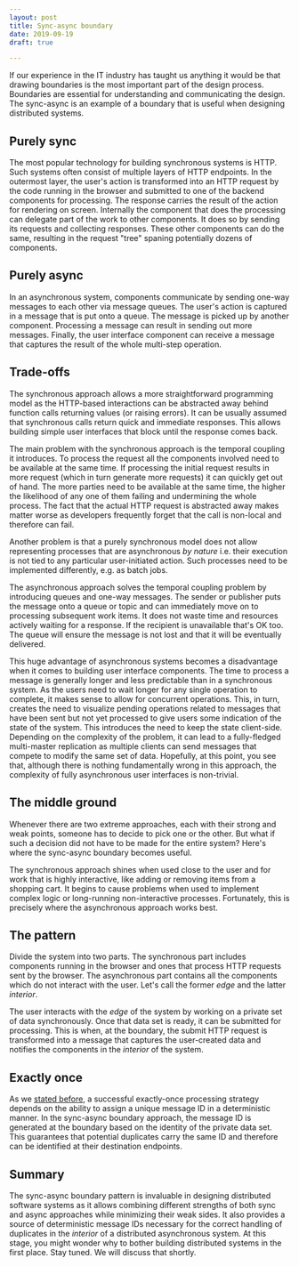 ```yaml
---
layout: post
title: Sync-async boundary
date: 2019-09-19
draft: true

---
```


If our experience in the IT industry has taught us anything it would be that drawing boundaries is the most important part of the design process. Boundaries are essential for understanding and communicating the design. The sync-async is an example of a boundary that is useful when designing distributed systems.

## Purely sync

The most popular technology for building synchronous systems is HTTP. Such systems often consist of multiple layers of HTTP endpoints. In the outermost layer, the user's action is transformed into an HTTP request by the code running in the browser and submitted to one of the backend components for processing. The response carries the result of the action for rendering on screen. Internally the component that does the processing can delegate part of the work to other components. It does so by sending its requests and collecting responses. These other components can do the same, resulting in the request "tree" spaning potentially dozens of components.

## Purely async

In an asynchronous system, components communicate by sending one-way messages to each other via message queues. The user's action is captured in a message that is put onto a queue. The message is picked up by another component. Processing a message can result in sending out more messages. Finally, the user interface component can receive a message that captures the result of the whole multi-step operation.

## Trade-offs

The synchronous approach allows a more straightforward programming model as the HTTP-based interactions can be abstracted away behind function calls returning values (or raising errors). It can be usually assumed that synchronous calls return quick and immediate responses. This allows building simple user interfaces that block until the response comes back.

The main problem with the synchronous approach is the temporal coupling it introduces. To process the request all the components involved need to be available at the same time. If processing the initial request results in more request (which in turn generate more requests) it can quickly get out of hand. The more parties need to be available at the same time, the higher the likelihood of any one of them failing and undermining the whole process. The fact that the actual HTTP request is abstracted away makes matter worse as developers frequently forget that the call is non-local and therefore can fail.

Another problem is that a purely synchronous model does not allow representing processes that are asynchronous *by nature* i.e. their execution is not tied to any particular user-initiated action. Such processes need to be implemented differently, e.g. as batch jobs.

The asynchronous approach solves the temporal coupling problem by introducing queues and one-way messages. The sender or publisher puts the message onto a queue or topic and can immediately move on to processing subsequent work items. It does not waste time and resources actively waiting for a response. If the recipient is unavailable that's OK too. The queue will ensure the message is not lost and that it will be eventually delivered. 

This huge advantage of asynchronous systems becomes a disadvantage when it comes to building user interface components. The time to process a message is generally longer and less predictable than in a synchronous system. As the users need to wait longer for any single operation to complete, it makes sense to allow for concurrent operations. This, in turn, creates the need to visualize pending operations related to messages that have been sent but not yet processed to give users some indication of the state of the system. This introduces the need to keep the state client-side. Depending on the complexity of the problem, it can lead to a fully-fledged multi-master replication as multiple clients can send messages that compete to modify the same set of data. Hopefully, at this point, you see that, although there is nothing fundamentally wrong in this approach, the complexity of fully asynchronous user interfaces is non-trivial.

## The middle ground

Whenever there are two extreme approaches, each with their strong and weak points, someone has to decide to pick one or the other. But what if such a decision did not have to be made for the entire system? Here's where the sync-async boundary becomes useful.

The synchronous approach shines when used close to the user and for work that is highly interactive, like adding or removing items from a shopping cart. It begins to cause problems when used to implement complex logic or long-running non-interactive processes. Fortunately, this is precisely where the asynchronous approach works best. 

## The pattern

Divide the system into two parts. The synchronous part includes components running in the browser and ones that process HTTP requests sent by the browser. The asynchronous part contains all the components which do not interact with the user. Let's call the former *edge* and the latter *interior*.

The user interacts with the *edge* of the system by working on a private set of data synchronously. Once that data set is ready, it can be submitted for processing. This is when, at the boundary, the submit HTTP request is transformed into a message that captures the user-created data and notifies the components in the *interior* of the system.

## Exactly once

As we [stated before](https://exactly-once.github.io/posts/consistent-messaging/), a successful exactly-once processing strategy depends on the ability to assign a unique message ID in a deterministic manner. In the sync-async boundary approach, the message ID is generated at the boundary based on the identity of the private data set. This guarantees that potential duplicates carry the same ID and therefore can be identified at their destination endpoints.

## Summary

The sync-async boundary pattern is invaluable in designing distributed software systems as it allows combining different strengths of both sync and async approaches while minimizing their weak sides. It also provides a source of deterministic message IDs necessary for the correct handling of duplicates in the *interior* of a distributed asynchronous system. At this stage, you might wonder why to bother building distributed systems in the first place. Stay tuned. We will discuss that shortly.
